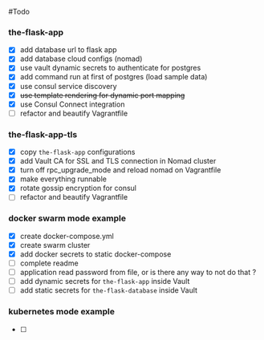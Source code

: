 #Todo

### the-flask-app
- [x] add database url to flask app
- [x] add database cloud configs (nomad)
- [x] use vault dynamic secrets to authenticate for postgres
- [x] add command run at first of postgres (load sample data)
- [x] use consul service discovery
- [x] ~~use template rendering for dynamic port mapping~~
- [x] use Consul Connect integration 
- [ ] refactor and beautify Vagrantfile

### the-flask-app-tls
- [x] copy `the-flask-app` configurations
- [x] add Vault CA for SSL and TLS connection in Nomad cluster
- [x] turn off rpc_upgrade_mode and reload nomad on Vagrantfile
- [x] make everything runnable
- [x] rotate gossip encryption for consul
- [ ] refactor and beautify Vagrantfile

### docker swarm mode example
- [x] create docker-compose.yml
- [x] create swarm cluster
- [x] add docker secrets to static docker-compose
- [ ] complete readme
- [ ] application read password from file, or is there any way to not do that ?
- [ ] add dynamic secrets for `the-flask-app` inside Vault
- [ ] add static secrets for `the-flask-database` inside Vault

### kubernetes mode example
- [  ] 
